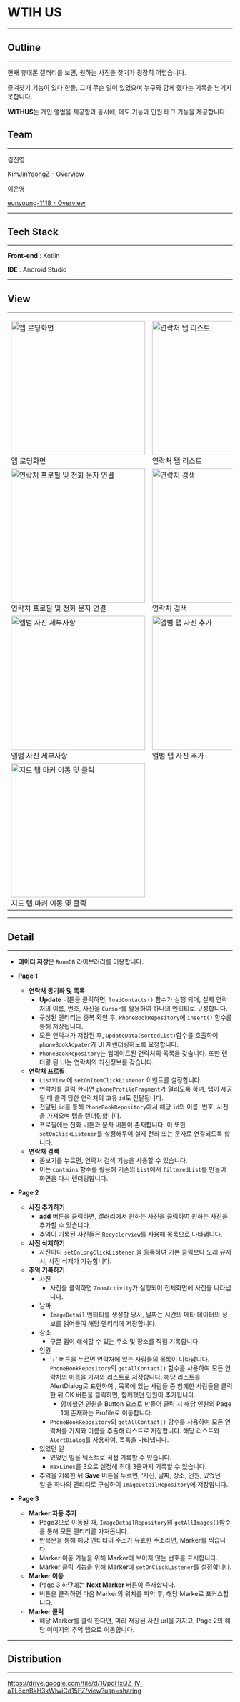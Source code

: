 # **WTIH US**

---

## **Outline**

---

현재 휴대폰 갤러리를 보면, 원하는 사진을 찾기가 굉장히 어렵습니다.

즐겨찾기 기능이 있다 한들, 그때 무슨 일이 있었으며 누구와 함께 했다는 기록을 남기지 못합니다.

**WITHUS**는 개인 앨범을 제공함과 동시에, 메모 기능과 인원 태그 기능을 제공합니다.

## **Team**

---

김진영

[KimJinYeongZ - Overview](https://github.com/KimJinYeongZ)

이은영

[eunyoung-1118 - Overview](https://github.com/eunyoung-1118)

---

## **Tech Stack**

---

**Front-end** : Kotlin

**IDE** : Android Studio

---

## View

---

<table>
  <tr>
    <td><img src="https://github.com/eunyoung-1118/MadCamp_Week1/assets/137619133/0d5c6c03-e149-4f2c-b3bc-baeb78bd6268" alt="앱 로딩화면" width="300"><br>앱 로딩화면</td>
    <td><img src="https://github.com/eunyoung-1118/MadCamp_Week1/assets/137619133/539a1744-b15a-4727-8578-1367fa019c1a" alt="연락처 탭 리스트" width="300"><br>연락처 탭 리스트</td>
    <td><img src="https://github.com/eunyoung-1118/MadCamp_Week1/assets/137619133/2bba0452-50bd-44eb-9399-dcf602b71c98" alt="연락처 추가 및 업데이트" width="300"><br>연락처 추가 및 업데이트</td>
  </tr>
  <tr>
    <td><img src="https://github.com/eunyoung-1118/MadCamp_Week1/assets/137619133/2e612436-39d7-4391-b39b-d37d3ed501bf" alt="연락처 프로필 및 전화 문자 연결" width="300"><br>연락처 프로필 및 전화 문자 연결</td>
    <td><img src="https://github.com/eunyoung-1118/MadCamp_Week1/assets/137619133/b8fb1d98-c1ce-46e3-ad12-b14032efcf4a" alt="연락처 검색" width="300"><br>연락처 검색</td>
    <td><img src="https://github.com/eunyoung-1118/MadCamp_Week1/assets/137619133/c13b0f70-290d-4e49-bec9-b2f9e6f68947" alt="사진 삭제" width="300"><br>사진 삭제</td>
  </tr>
  <tr>
    <td><img src="https://github.com/eunyoung-1118/MadCamp_Week1/assets/137619133/692351f7-a542-472b-9e3a-6783271fadab" alt="앨범 사진 세부사항" width="300"><br>앨범 사진 세부사항</td>
    <td><img src="https://github.com/eunyoung-1118/MadCamp_Week1/assets/137619133/63e0de33-3b19-41dd-a2b0-ee34b3371c37" alt="앨범 탭 사진 추가" width="300"><br>앨범 탭 사진 추가</td>
    <td><img src="https://github.com/eunyoung-1118/MadCamp_Week1/assets/137619133/e6f72028-c5fb-4a1b-91d4-134216811325" alt="사진 줌" width="300"><br>사진 줌</td>
  </tr>
  <tr>
    <td><img src="https://github.com/eunyoung-1118/MadCamp_Week1/assets/137619133/2f6aef89-ebe4-4bd6-8a6d-1f7d4d62c2b6" alt="지도 탭 마커 이동 및 클릭" width="300"><br>지도 탭 마커 이동 및 클릭</td>
    <td></td>
    <td></td>
  </tr>
</table>
    
---

## **Detail**

---

- **데이터 저장**은 `RoomDB` 라이브러리를 이용합니다.
- **Page 1**
    - **연락처 동기화 및 목록**
        - **Update** 버튼을 클릭하면, `loadContacts()` 함수가 실행 되며, 실제 연락처의 이름, 번호, 사진을 `Cursor`를 활용하여 하나의 엔티티로 구성합니다.
        - 구성된 엔티티는 중복 확인 후, `PhoneBookRepository`에 `insert()` 함수를 통해 저장됩니다.
        - 모든 연락처가 저장된 후, `updateData(sortedList)`함수를 호출하여 `phoneBookAdpater`가 UI 재렌더링하도록 요청합니다.
        - `PhoneBookRepository`는 업데이트된 연락처의 목록을 갖습니다. 또한 렌더링 된 UI는 연락처의 최신정보를 갖습니다.
    - **연락처 프로필**
        - `ListView` 에 `setOnItemClickListener` 이벤트를 설정합니다.
        - 연락처를 클릭 한다면 `phoneProfileFragment`가 열리도록 하며, 탭이 제공될 때 클릭 당한 연락처의 고유 `id`도 전달됩니다.
        - 전달된 `id`를 통해  `PhoneBookRepository`에서 해당 `id`의 이름, 번호, 사진을 가져오며 탭을 렌더링합니다.
        - 프로필에는 전화 버튼과 문자 버튼이 존재합니다. 이 또한 `setOnClickListener`를 설정해두어 실제 전화 또는 문자로 연결되도록 합니다.
    - **연락처 검색**
        - 돋보기를 누르면, 연락처 검색 기능을 사용할 수 있습니다.
        - 이는 `contains` 함수를 활용해 기존의 `List`에서 `filteredList`를 만들어 화면을 다시 렌더링합니다.

- **Page 2**
    - **사진 추가하기**
        - **add** 버튼을 클릭하면, 갤러리에서 원하는 사진을 클릭하여 원하는 사진을 추가할 수 있습니다.
        - 추억이 기록된 사진들은 `Recyclerview`를 사용해 목록으로 나타냅니다.
    - **사진 삭제하기**
        - 사진마다 `setOnLongClickListener` 을 등록하여 기본 클릭보다 오래 유지 시, 사진 삭제가 가능합니다.
    - **추억 기록하기**
        - 사진
            - 사진을 클릭하면 `ZoomActivity`가 실행되어 전체화면에 사진을 나타냅니다.
        - 날짜
            - `ImageDetail` 엔티티를 생성할 당시, 날짜는 시간의 메타 데이터의 정보를 읽어들여 해당 엔티티에 저장합니다.
        - 장소
            - 구글 맵이 해석할 수 있는 주소 및 장소를 직접 기록합니다.
        - 인원
            - ‘+’ 버튼을 누르면 연락처에 있는 사람들의 목록이 나타납니다. `PhoneBookRepository`의 `getAllContact()` 함수를 사용하여 모든 연락처의 이름을 가져와 리스트로 저장합니다. 해당 리스트를 AlertDialog로 표현하여 , 목록에 있는 사람들 중 함께한 사람들을 클릭한 뒤 OK 버튼을 클릭하면, 함께했던 인원이 추가됩니다.
                - 함께했던 인원을 Button 요소로 만들어 클릭 시 해당 인원의  Page 1에 존재하는 Profile로 이동합니다.
            - `PhoneBookRepository`의 `getAllContact()` 함수를 사용하여 모든 연락처를 가져와 이름을 추출해 리스트로 저장합니다. 해당 리스트와 `AlertDialog`를 사용하여, 목록을 나타냅니다.
        - 있었던 일
            - 있었던 일을 텍스트로 직접 기록할 수 있습니다.
            - `maxLines`를 3으로 설정해 최대 3줄까지 기록할 수 있습니다.
        - 추억을 기록한 뒤 **Save** 버튼을 누르면, ‘사진, 날짜, 장소, 인원, 있었던 일’을 하나의 엔티티로 구성하여 `ImageDetailRepository`에 저장합니다.

- **Page 3**
    - **Marker 자동 추가**
        - Page3으로 이동될 때, `ImageDetailRepository`의 `getAllImages()`함수를 통해 모든 엔티티를 가져옵니다.
        - 반복문을 통해 해당 엔티티의 주소가 유효한 주소라면, Marker를 찍습니다.
        - Marker 이동 기능을 위해 Marker에 보이지 않는 번호를 표시합니다.
        - Marker 클릭 기능을 위해 Marker에 `setOnClickListener`를 설정합니다.
    - **Marker 이동**
        - Page 3 하단에는 **Next Marker** 버튼이 존재합니다.
        - 버튼을 클릭하면 다음 Marker의 위치를 파악 후, 해당 Marke로 포커스합니다.
    - **Marker 클릭**
        - 해당 Marker를 클릭 한다면, 미리 저장된 사진 url을 가지고, Page 2의 해당 이미지의 추억 탭으로 이동합니다.
        

---

## **Distribution**

---

https://drive.google.com/file/d/1QpdHxQZ_lV-aTL6cnBkH3kWlwiCd15FZ/view?usp=sharing
